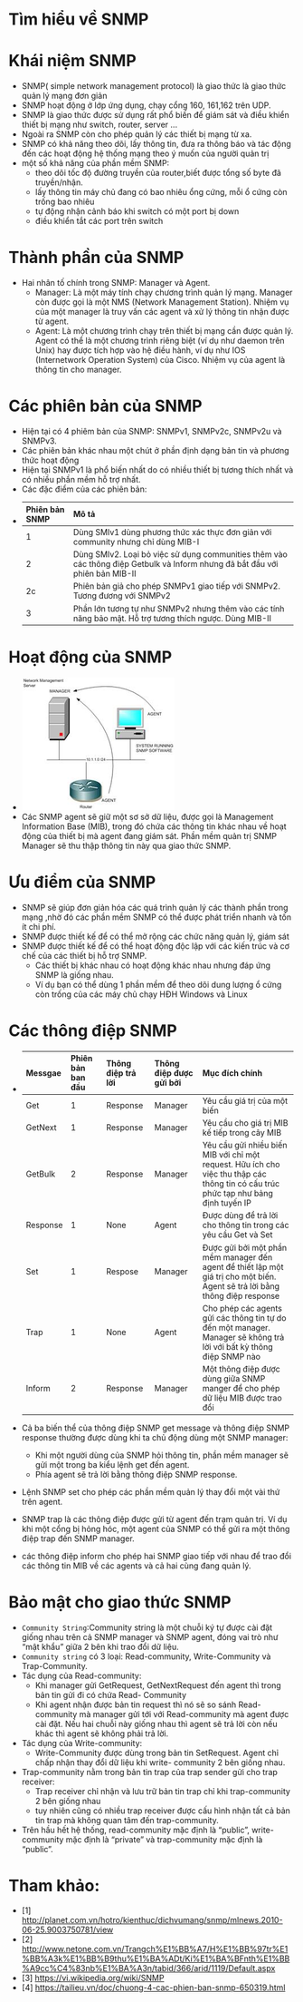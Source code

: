 # Tìm hiểu về SNMP

# Khái niệm SNMP 

- SNMP( simple network management protocol) là giao thức là giao thức quản lý mạng đơn giản
- SNMP hoạt động ở lớp ứng dụng, chạy cổng 160, 161,162 trên UDP.
- SNMP là giao thức được sử dụng rất phổ biến để giám sát và điều khiển thiết bị mạng như switch, router, server ...
- Ngoài ra SNMP còn cho phép quản lý các thiết bị mạng từ xa.
- SNMP có khả năng theo dõi, lấy thông tin, đưa ra thông báo và tác động đến các hoạt động hệ thống mạng theo ý muốn của người quản trị
- một số khả năng của phần mềm SNMP:
  + theo dõi tốc độ đường truyền của router,biết được tổng số byte đã truyền/nhận.
  + lấy thông tin máy chủ đang có bao nhiêu ổng cứng, mỗi ổ cứng còn trống bao nhiêu
  + tự động nhận cảnh báo khi switch có một port bị down
  + điều khiển tắt các port trên switch
  
# Thành phần của SNMP
- Hai nhân tố chính trong SNMP: Manager và Agent.
  + Manager: Là một máy tính chạy chương trình quản lý mạng. Manager còn được gọi là một NMS (Network Management Station). Nhiệm vụ của một manager là truy vấn 
  các agent và xử lý thông tin nhận được từ agent.
  + Agent: Là một chương trình chạy trên thiết bị mạng cần được quản lý. Agent có thể là một chương trình riêng biệt (ví dụ như daemon trên Unix) hay được tích 
  hợp vào hệ điều hành, ví dụ như IOS (Internetwork Operation System) của Cisco. Nhiệm vụ của agent là thông tin cho manager.
  
# Các phiên bản của SNMP

- Hiện tại có 4 phiêm bản của SNMP: SNMPv1, SNMPv2c, SNMPv2u và SNMPv3. 
- Các phiên bản khác nhau một chút ở phần định dạng bản tin và phương thức hoạt động
- Hiện tại SNMPv1 là phổ biến nhất do có nhiều thiết bị tương thích nhất và có nhiều phần mềm hỗ trợ nhất.
- Các đặc điểm của các phiên bản:
- |Phiên bản SNMP| Mô tả |
  |--------------|-------|
  |1|Dùng SMIv1 dùng phương thức xác thực đơn giản với community nhưng chỉ dùng MIB-I|
  |2|Dùng SMIv2. Loại bỏ việc sử dụng communities thêm vào các thông điệp Getbulk và Inform nhưng đã bắt đầu với phiên bản MIB-II|
  |2c|Phiên bản giả cho phép SNMPv1 giao tiếp với SNMPv2. Tương đương với SNMPv2|
  |3|Phần lớn tương tự như SNMPv2 nhưng thêm vào các tính năng bảo mật. Hỗ trợ tương thích ngược. Dùng MIB-II|

# Hoạt động của SNMP
- ![]( /image/hdsnmp.jpg)
- Các SNMP agent sẽ giữ một sơ sở dữ liệu, được gọi là Management Information Base (MIB), trong đó chứa các thông tin khác nhau về hoạt động của thiết bị mà 
  agent đang giám sát. Phần mềm quản trị SNMP Manager sẽ thu thập thông tin này qua giao thức SNMP.
  
# Ưu điểm của SNMP

- SNMP sẽ giúp đơn giản hóa các quá trình quản lý các thành phần trong mạng ,nhờ đó các phần mềm SNMP có thể được phát triển nhanh và tốn ít chi phí.
- SNMP được thiết kế để có thể mở rộng các chức năng quản lý, giám sát
- SNMP được thiết kế để có thể hoạt động độc lập với các kiến trúc và cơ chế của các thiết bị hỗ trợ SNMP.
  + Các thiết bị khác nhau có hoạt động khác nhau nhưng đáp ứng SNMP là giống nhau. 
  + Ví dụ bạn có thể dùng 1 phần mềm để theo dõi dung lượng ổ cứng còn trống của các máy chủ chạy HĐH Windows và Linux

# Các thông điệp SNMP

- |Messgae|Phiên bản ban đầu|Thông điệp trả lời|Thông điệp được gửi bởi|Mục đích chính|
  |-------|-----------------|------------------|-----------------------|--------------|
  |Get|1|Response|Manager|Yêu cầu giá trị của một biến|
  |GetNext|1|Response|Manager|Yêu cầu cho giá trị MIB kế tiếp trong cây MIB|
  |GetBulk|2|Response|Manager|Yêu cầu gửi nhiều biến MIB với chỉ một request. Hữu ích cho việc thu thập các thông tin có cấu trúc phức     tạp như bảng định tuyến IP|
  |Response|1|None|Agent|Được dùng để trả lời cho thông tin trong các yêu cầu Get và Set|
  |Set|1|Respose|Manager|Được gửi bởi một phần mềm manager đến agent để thiết lập một giá trị cho một biến. Agent sẽ trả lời bằng thông   điệp response|
  |Trap|1|None|Agent|Cho phép các agents gửi các thông tin tự do đến một manager. Manager sẽ không trả lời với bất kỳ thông điệp SNMP     nào|
  |Inform|2|Response|Manager|Một thông điệp được dùng giữa SNMP manger để cho phép dữ liệu MIB được trao đổi|
  
 - Cả ba biến thể của thông điệp SNMP get message và thông điệp SNMP response thường được dùng khi ta chủ động dùng một SNMP manager:
   + Khi một người dùng của SNMP hỏi thông tin, phần mềm manager sẽ gửi một trong ba kiểu lệnh get đến agent.
   + Phía agent sẽ trả lời bằng thông điệp SNMP response.
 - Lệnh SNMP set cho phép các phần mềm quản lý thay đổi một vài thứ trên agent.  
 - SNMP trap là các thông điệp được gửi từ agent đến trạm quản trị. Ví dụ khi một cổng bị hỏng hóc, một agent của SNMP có thể gửi ra một   thông điệp trap đến SNMP manager.
 - các thông điệp inform cho phép hai SNMP giao tiếp với nhau để trao đổi các thông tin MIB về các agents và cả hai cùng đang quản lý.
 
 # Bảo mật cho giao thức SNMP
 
 - `Community String`:Community string là một chuỗi ký tự được cài đặt giống nhau trên cả SNMP manager và SNMP agent, đóng vai trò như     “mật khẩu” giữa 2 bên khi trao đổi dữ liệu.
 - `Community string` có 3 loại: Read-community, Write-Community và Trap-Community.
 - Tác dụng của  Read-community:
   + Khi manager gửi GetRequest, GetNextRequest đến agent thì trong bản tin gửi đi có chứa Read- Community
   + Khi agent nhận được bản tin request thì nó sẽ so sánh Read-community mà manager gửi tới với Read-community mà agent được cài đặt.
   Nếu hai chuỗi này giống nhau thì agent sẽ trả lời còn nếu khác thì agent sẽ không phải trả lời.  
 - Tác dụng của Write-community:
   + Write-Community được dùng trong bản tin SetRequest. Agent chỉ chấp nhận thay đổi dữ liệu khi write- community 2 bên giống nhau. 
 - Trap-community nằm trong bản tin trap của trap sender gửi cho trap receiver:
   + Trap receiver chỉ nhận và lưu trữ bản tin trap chỉ khi trap-community 2 bên giống nhau
   + tuy nhiên cũng có nhiều trap receiver được cấu hình nhận tất cả bản tin trap mà không quan tâm đến trap-community.
 - Trên hầu hết hệ thống, read-community mặc định là “public”, write-community mặc định là “private” và trap-community mặc định là          “public”.
 
  
   

# Tham khảo:
- [1]   http://planet.com.vn/hotro/kienthuc/dichvumang/snmp/mlnews.2010-06-25.9003750781/view
- [2] http://www.netone.com.vn/Trangch%E1%BB%A7/H%E1%BB%97tr%E1%BB%A3k%E1%BB%B9thu%E1%BA%ADt/Ki%E1%BA%BFnth%E1%BB%A9cc%C4%83nb%E1%BA%A3n/tabid/366/arid/1119/Default.aspx
- [3] https://vi.wikipedia.org/wiki/SNMP
- [4] https://tailieu.vn/doc/chuong-4-cac-phien-ban-snmp-650319.html
